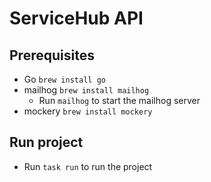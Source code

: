 # ServiceHub API

## Prerequisites

- Go `brew install go`
- mailhog `brew install mailhog`
  - Run `mailhog` to start the mailhog server
- mockery `brew install mockery`

## Run project

- Run `task run` to run the project